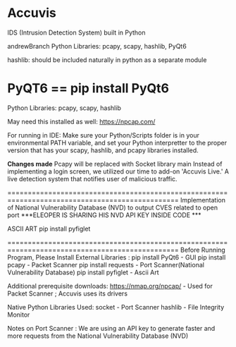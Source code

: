 # Accuvis
IDS (Intrusion Detection System) built in Python


andrewBranch
Python Libraries: pcapy, scapy, hashlib, PyQt6


hashlib:
should be included naturally in python as a separate module

PyQT6 == pip install PyQt6
=======
Python Libraries: pcapy, scapy, hashlib

May need this installed as well: https://npcap.com/

For running in IDE: Make sure your Python/Scripts folder is in your environmental PATH variable, and set your Python interpretter to the proper version that has your scapy, hashlib, and pcapy libraries installed. 

**Changes made**
Pcapy will be replaced with Socket library
main
Instead of implementing a login screen, we utilized our time to add-on 'Accuvis Live.' A live detection system that notifies user of malicious traffic.

================================================================================================
Implementation of National Vulnerability Database (NVD) to output CVES related to open port
***ELEOPER IS SHARING HIS NVD API KEY INSIDE CODE ***

ASCII ART 
pip install pyfiglet

================================================================================================
Before Running Program, Please Install External Libraries :
pip install PyQt6    - GUI
pip install pcapy    - Packet Scanner
pip install requests - Port Scanner(National Vulnerability Database)
pip install pyfiglet - Ascii Art

Additional prerequisite downloads:
https://nmap.org/npcap/ - Used for Packet Scanner ; Accuvis uses its drivers

Native Python Libraries Used:
socket  - Port Scanner
hashlib - File Integrity Monitor

Notes on Port Scanner :
We are using an API key to generate faster and more requests from the National Vulnerability Database (NVD)